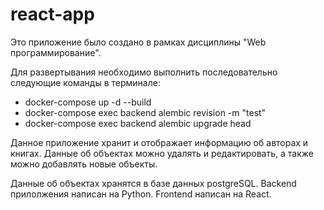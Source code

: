 # react-app
Это приложение было создано в рамках дисциплины "Web программирование".

Для развертывания необходимо выполнить последовательно следующие команды в терминале:
* docker-compose up -d --build
* docker-compose exec backend alembic revision -m "test"
* docker-compose exec backend alembic upgrade head

Данное приложение хранит и отображает информацию об авторах и книгах. Данные об объектах можно удалять и редактировать, а также можно добавлять новые объекты.

Данные об объектах хранятся в базе данных postgreSQL.
Backend прилолжения написан на Python. 
Frontend написан на React.
